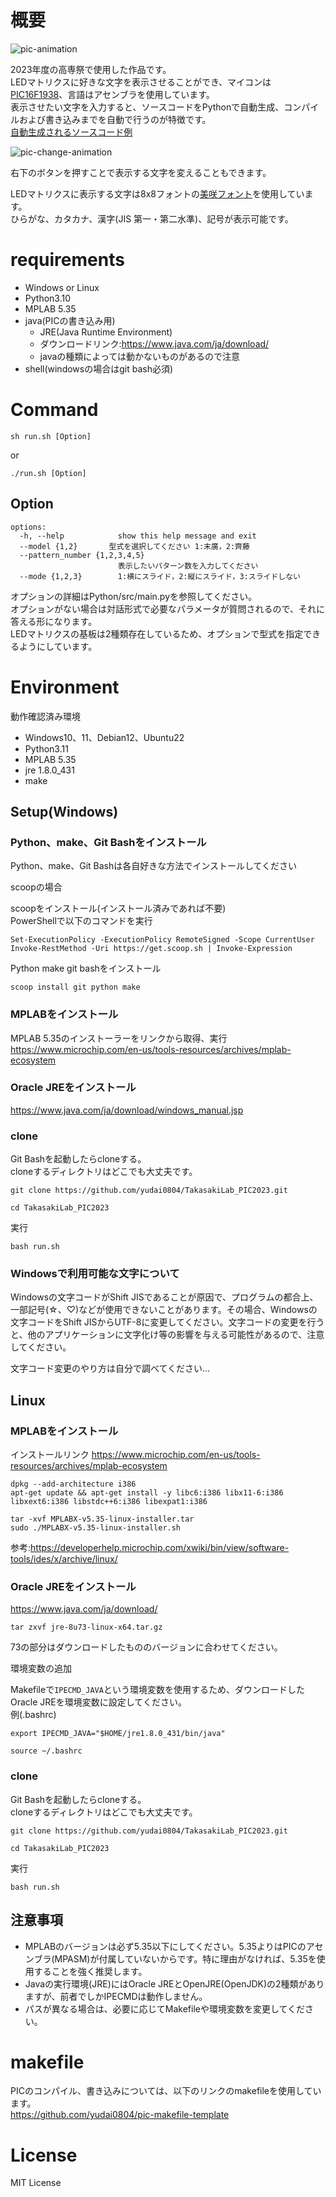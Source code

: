 # 概要
![pic-animation](https://github.com/yudai0804/TakasakiLab_PIC2023/assets/41527277/011d3b98-828a-40da-93be-2f485b1a4756)  

2023年度の高専祭で使用した作品です。  
LEDマトリクスに好きな文字を表示させることができ、マイコンは[PIC16F1938](http://ww1.microchip.com/downloads/jp/DeviceDoc/41574A_JP.pdf)、言語はアセンブラを使用しています。  
表示させたい文字を入力すると、ソースコードをPythonで自動生成、コンパイルおよび書き込みまでを自動で行うのが特徴です。    
[自動生成されるソースコード例](https://github.com/yudai0804/TakasakiLab_PIC2023/blob/master/doc/example.asm)

![pic-change-animation](https://github.com/yudai0804/TakasakiLab_PIC2023/assets/41527277/ac24fd5d-c820-4d84-a660-ff61df089946)

右下のボタンを押すことで表示する文字を変えることもできます。  

LEDマトリクスに表示する文字は8x8フォントの[美咲フォント](https://littlelimit.net/misaki.htm)を使用しています。  
ひらがな、カタカナ、漢字(JIS 第一・第二水準)、記号が表示可能です。

# requirements
- Windows or Linux
- Python3.10
- MPLAB 5.35
- java(PICの書き込み用)
  - JRE(Java Runtime Environment)
  - ダウンロードリンク:https://www.java.com/ja/download/
  - javaの種類によっては動かないものがあるので注意
- shell(windowsの場合はgit bash必須)

# Command
```
sh run.sh [Option]
```
or
```
./run.sh [Option]
```
## Option
```
options:
  -h, --help            show this help message and exit
  --model {1,2}       型式を選択してください 1:末廣，2:齊藤
  --pattern_number {1,2,3,4,5}
                        表示したいパターン数を入力してください
  --mode {1,2,3}        1:横にスライド，2:縦にスライド，3:スライドしない
```
オプションの詳細はPython/src/main.pyを参照してください。  
オプションがない場合は対話形式で必要なパラメータが質問されるので、それに答える形になります。  
LEDマトリクスの基板は2種類存在しているため、オプションで型式を指定できるようにしています。  

# Environment
動作確認済み環境
- Windows10、11、Debian12、Ubuntu22
- Python3.11
- MPLAB 5.35
- jre 1.8.0_431
- make

## Setup(Windows)
### Python、make、Git Bashをインストール
Python、make、Git Bashは各自好きな方法でインストールしてください  

scoopの場合

scoopをインストール(インストール済みであれば不要)  
PowerShellで以下のコマンドを実行
```
Set-ExecutionPolicy -ExecutionPolicy RemoteSigned -Scope CurrentUser
Invoke-RestMethod -Uri https://get.scoop.sh | Invoke-Expression
```
Python make git bashをインストール
```
scoop install git python make
```

### MPLABをインストール  
MPLAB 5.35のインストーラーをリンクから取得、実行
https://www.microchip.com/en-us/tools-resources/archives/mplab-ecosystem

### Oracle JREをインストール
https://www.java.com/ja/download/windows_manual.jsp

### clone
Git Bashを起動したらcloneする。  
cloneするディレクトリはどこでも大丈夫です。
```
git clone https://github.com/yudai0804/TakasakiLab_PIC2023.git
```
```
cd TakasakiLab_PIC2023
```
実行
```
bash run.sh
```

### Windowsで利用可能な文字について
Windowsの文字コードがShift JISであることが原因で、プログラムの都合上、一部記号(☆、♡)などが使用できないことがあります。その場合、Windowsの文字コードをShift JISからUTF-8に変更してください。文字コードの変更を行うと、他のアプリケーションに文字化け等の影響を与える可能性があるので、注意してください。

文字コード変更のやり方は自分で調べてください...  

## Linux
### MPLABをインストール
インストールリンク
https://www.microchip.com/en-us/tools-resources/archives/mplab-ecosystem
```
dpkg --add-architecture i386
apt-get update && apt-get install -y libc6:i386 libx11-6:i386 libxext6:i386 libstdc++6:i386 libexpat1:i386
```
```
tar -xvf MPLABX-v5.35-linux-installer.tar
sudo ./MPLABX-v5.35-linux-installer.sh
```
参考:https://developerhelp.microchip.com/xwiki/bin/view/software-tools/ides/x/archive/linux/

### Oracle JREをインストール
https://www.java.com/ja/download/
```
tar zxvf jre-8u73-linux-x64.tar.gz
```
73の部分はダウンロードしたもののバージョンに合わせてください。

環境変数の追加

Makefileで`IPECMD_JAVA`という環境変数を使用するため、ダウンロードしたOracle JREを環境変数に設定してください。  
例(.bashrc)
```
export IPECMD_JAVA="$HOME/jre1.8.0_431/bin/java"
```
```
source ~/.bashrc
```

### clone
Git Bashを起動したらcloneする。  
cloneするディレクトリはどこでも大丈夫です。
```
git clone https://github.com/yudai0804/TakasakiLab_PIC2023.git
```
```
cd TakasakiLab_PIC2023
```
実行
```
bash run.sh
```

## 注意事項
- MPLABのバージョンは必ず5.35以下にしてください。5.35よりはPICのアセンブラ(MPASM)が付属していないからです。特に理由がなければ、5.35を使用することを強く推奨します。
- Javaの実行環境(JRE)にはOracle JREとOpenJRE(OpenJDK)の2種類がありますが、前者でしかIPECMDは動作しません。
- パスが異なる場合は、必要に応じてMakefileや環境変数を変更してください。

# makefile
PICのコンパイル、書き込みについては、以下のリンクのmakefileを使用しています。  
https://github.com/yudai0804/pic-makefile-template

# License
MIT License